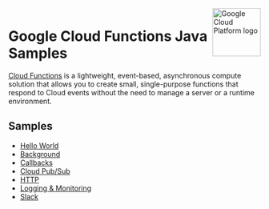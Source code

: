 <img src="https://avatars2.githubusercontent.com/u/2810941?v=3&s=96" alt="Google Cloud Platform logo" title="Google Cloud Platform" align="right" height="96" width="96"/>

# Google Cloud Functions Java Samples

[Cloud Functions][functions_docs] is a lightweight, event-based, asynchronous
compute solution that allows you to create small, single-purpose functions that
respond to Cloud events without the need to manage a server or a runtime
environment.

[functions_docs]: https://cloud.google.com/functions/docs/

## Samples

* [Hello World](helloworld/)
* [Background](background/)
* [Callbacks](messages/)
* [Cloud Pub/Sub](pubsub/)
* [HTTP](http/)
* [Logging & Monitoring](log/)
* [Slack](slack/)
